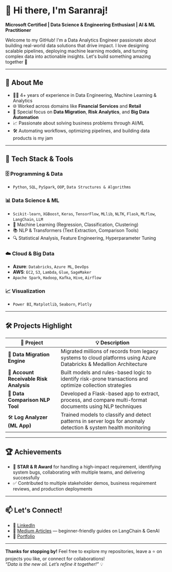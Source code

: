 # 👋 Hi there, I'm Saranraj!  
**Microsoft Certified | Data Science & Engineering Enthusiast | AI & ML Practitioner**

Welcome to my GitHub! I'm a Data Analytics Engineer passionate about building real-world data solutions that drive impact. I love designing scalable pipelines, deploying machine learning models, and turning complex data into actionable insights. Let's build something amazing together 🚀

---

## 🧠 About Me

- 🧑‍💻 4+ years of experience in Data Engineering, Machine Learning & Analytics  
- 🌐 Worked across domains like **Financial Services** and **Retail**  
- 🔁 Special focus on **Data Migration**, **Risk Analytics**, and **Big Data Automation**  
- 📈 Passionate about solving business problems through AI/ML  
- 🛠️ Automating workflows, optimizing pipelines, and building data products is my jam  

---

## 🧰 Tech Stack & Tools

### 🗄️ Programming & Data

- `Python`, `SQL`, `PySpark`, `OOP`, `Data Structures & Algorithms`

### 📊 Data Science & ML

- `Scikit-learn`, `XGBoost`, `Keras`, `TensorFlow`, `MLlib`, `NLTK`, `Flask`, `MLflow`, `LangChain`, `LLM`
- 🧠 Machine Learning (Regression, Classification, Clustering)
- 📚 NLP & Transformers (Text Extraction, Comparison Tools)
- 🔍 Statistical Analysis, Feature Engineering, Hyperparameter Tuning

### ☁️ Cloud & Big Data

- **Azure**: `Databricks`, `Azure ML`, `DevOps`  
- **AWS**: `EC2`, `S3`, `Lambda`, `Glue`, `SageMaker`  
- `Apache Spark`, `Hadoop`, `Kafka`, `Hive`, `Airflow`

### 📈 Visualization

- `Power BI`, `Matplotlib`, `Seaborn`, `Plotly`

---

## 🛠️ Projects Highlight

| 📁 Project | 💡 Description |
|-----------|----------------|
| 🔄 **Data Migration Engine** | Migrated millions of records from legacy systems to cloud platforms using Azure Databricks & Medallion Architecture |
| 🧾 **Account Receivable Risk Analysis** | Built models and rules-based logic to identify risk-prone transactions and optimize collection strategies |
| 📜 **Data Comparison NLP Tool** | Developed a Flask-based app to extract, process, and compare multi-format documents using NLP techniques |
| 🛠️ **Log Analyzer (ML App)** | Trained models to classify and detect patterns in server logs for anomaly detection & system health monitoring |

---

## 🏆 Achievements

- 🥇 **STAR & R Award** for handling a high-impact requirement, identifying system bugs, collaborating with multiple teams, and delivering successfully  
- ✅ Contributed to multiple stakeholder demos, business requirement reviews, and production deployments  

---

## 📫 Let's Connect!

- 🔗 [LinkedIn](https://www.linkedin.com/in/saran-raj-k-0b2986166/)
- 📝 [Medium Articles](https://medium.com/@saranraj22222) — beginner-friendly guides on LangChain & GenAI
- 💼 [Portfolio](https://saranraj-k.my.canva.site/saran-raj-krishnapillai)

---

**Thanks for stopping by!** Feel free to explore my repositories, leave a ⭐ on projects you like, or connect for collaborations!  
_“Data is the new oil. Let’s refine it together!”_ 💡

